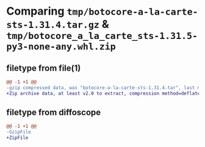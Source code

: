 # Comparing `tmp/botocore-a-la-carte-sts-1.31.4.tar.gz` & `tmp/botocore_a_la_carte_sts-1.31.5-py3-none-any.whl.zip`

## filetype from file(1)

```diff
@@ -1 +1 @@
-gzip compressed data, was "botocore-a-la-carte-sts-1.31.4.tar", last modified: Tue Jul 18 01:55:34 2023, max compression
+Zip archive data, at least v2.0 to extract, compression method=deflate
```

## filetype from diffoscope

```diff
@@ -1 +1 @@
-GzipFile
+ZipFile
```

